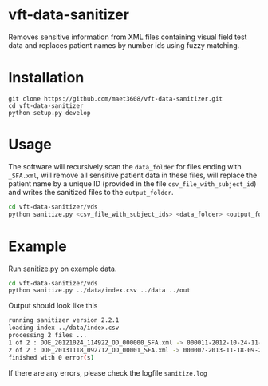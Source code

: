 # vft-data-sanitizer

Removes sensitive information from XML files containing visual field test data 
and replaces patient names by number ids using fuzzy matching.


# Installation

```
git clone https://github.com/maet3608/vft-data-sanitizer.git
cd vft-data-sanitizer
python setup.py develop
```


# Usage

The software will recursively scan the ``data_folder`` for files ending with
``_SFA.xml``, will remove all sensitive patient data in these files,
will replace the patient name by a unique ID (provided in the file 
``csv_file_with_subject_id``) and writes the sanitized files to the
``output_folder``.

```bash
cd vft-data-sanitizer/vds
python sanitize.py <csv_file_with_subject_ids> <data_folder> <output_folder>
```


# Example

Run sanitize.py on example data.
 
```bash
cd vft-data-sanitizer/vds
python sanitize.py ../data/index.csv ../data ../out
```

Output should look like this

```bash
running sanitizer version 2.2.1
loading index ../data/index.csv
processing 2 files ...
1 of 2 : DOE_20121024_114922_OD_000000_SFA.xml -> 000011-2012-10-24-11-49-22-OD.xml
2 of 2 : DOE_20131118_092712_OD_00001_SFA.xml -> 000007-2013-11-18-09-27-12-OD.xml
finished with 0 error(s)
```

If there are any errors, please check the logfile `sanitize.log`


